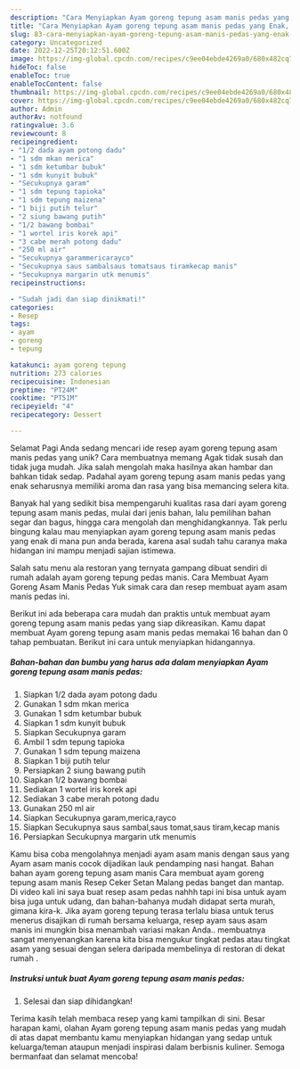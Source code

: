 ```yaml
---
description: "Cara Menyiapkan Ayam goreng tepung asam manis pedas yang Enak, Enak"
title: "Cara Menyiapkan Ayam goreng tepung asam manis pedas yang Enak, Enak"
slug: 83-cara-menyiapkan-ayam-goreng-tepung-asam-manis-pedas-yang-enak-enak
category: Uncategorized
date: 2022-12-25T20:12:51.600Z
image: https://img-global.cpcdn.com/recipes/c9ee04ebde4269a0/680x482cq70/ayam-goreng-tepung-asam-manis-pedas-foto-resep-utama.jpg
hideToc: false
enableToc: true
enableTocContent: false
thumbnail: https://img-global.cpcdn.com/recipes/c9ee04ebde4269a0/680x482cq70/ayam-goreng-tepung-asam-manis-pedas-foto-resep-utama.jpg
cover: https://img-global.cpcdn.com/recipes/c9ee04ebde4269a0/680x482cq70/ayam-goreng-tepung-asam-manis-pedas-foto-resep-utama.jpg
author: Admin
authorAv: notfound
ratingvalue: 3.6
reviewcount: 8
recipeingredient:
- "1/2 dada ayam potong dadu"
- "1 sdm mkan merica"
- "1 sdm ketumbar bubuk"
- "1 sdm kunyit bubuk"
- "Secukupnya garam"
- "1 sdm tepung tapioka"
- "1 sdm tepung maizena"
- "1 biji putih telur"
- "2 siung bawang putih"
- "1/2 bawang bombai"
- "1 wortel iris korek api"
- "3 cabe merah potong dadu"
- "250 ml air"
- "Secukupnya garammericarayco"
- "Secukupnya saus sambalsaus tomatsaus tiramkecap manis"
- "Secukupnya margarin utk menumis"
recipeinstructions:

- "Sudah jadi dan siap dinikmati!"
categories:
- Resep
tags:
- ayam
- goreng
- tepung

katakunci: ayam goreng tepung 
nutrition: 273 calories
recipecuisine: Indonesian
preptime: "PT24M"
cooktime: "PT51M"
recipeyield: "4"
recipecategory: Dessert

---
```



Selamat Pagi Anda sedang mencari ide resep ayam goreng tepung asam manis pedas yang unik? Cara membuatnya memang Agak tidak susah dan tidak juga mudah. Jika salah mengolah maka hasilnya akan hambar dan bahkan tidak sedap. Padahal ayam goreng tepung asam manis pedas yang enak seharusnya memiliki aroma dan rasa yang bisa memancing selera kita.


Banyak hal yang sedikit bisa mempengaruhi kualitas rasa dari ayam goreng tepung asam manis pedas, mulai dari jenis bahan, lalu pemilihan bahan segar dan bagus, hingga cara mengolah dan menghidangkannya. Tak perlu bingung kalau mau menyiapkan ayam goreng tepung asam manis pedas yang enak di mana pun anda berada, karena asal sudah tahu caranya maka hidangan ini mampu menjadi sajian istimewa.

Salah satu menu ala restoran yang ternyata gampang dibuat sendiri di rumah adalah ayam goreng tepung pedas manis. Cara Membuat Ayam Goreng Asam Manis Pedas Yuk simak cara dan resep membuat ayam asam manis pedas ini.


Berikut ini ada beberapa cara mudah dan praktis untuk membuat ayam goreng tepung asam manis pedas yang siap dikreasikan. Kamu dapat membuat Ayam goreng tepung asam manis pedas memakai 16 bahan dan 0 tahap pembuatan. Berikut ini cara untuk menyiapkan hidangannya.

<!--inarticleads1-->

##### Bahan-bahan dan bumbu yang harus ada dalam menyiapkan Ayam goreng tepung asam manis pedas:

1. Siapkan 1/2 dada ayam potong dadu
1. Gunakan 1 sdm mkan merica
1. Gunakan 1 sdm ketumbar bubuk
1. Siapkan 1 sdm kunyit bubuk
1. Siapkan Secukupnya garam
1. Ambil 1 sdm tepung tapioka
1. Gunakan 1 sdm tepung maizena
1. Siapkan 1 biji putih telur
1. Persiapkan 2 siung bawang putih
1. Siapkan 1/2 bawang bombai
1. Sediakan 1 wortel iris korek api
1. Sediakan 3 cabe merah potong dadu
1. Gunakan 250 ml air
1. Siapkan Secukupnya garam,merica,rayco
1. Siapkan Secukupnya saus sambal,saus tomat,saus tiram,kecap manis
1. Persiapkan Secukupnya margarin utk menumis


Kamu bisa coba mengolahnya menjadi ayam asam manis dengan saus yang Ayam asam manis cocok dijadikan lauk pendamping nasi hangat. Bahan bahan ayam goreng tepung asam manis Cara membuat ayam goreng tepung asam manis Resep Ceker Setan Malang pedas banget dan mantap. Di video kali ini saya buat resep asam pedas nahhh tapi ini bisa untuk ayam bisa juga untuk udang, dan bahan-bahanya mudah didapat serta murah, gimana kira-k. Jika ayam goreng tepung terasa terlalu biasa untuk terus menerus disajikan di rumah bersama keluarga, resep ayam saus asam manis ini mungkin bisa menambah variasi makan Anda.. membuatnya sangat menyenangkan karena kita bisa mengukur tingkat pedas atau tingkat asam yang sesuai dengan selera daripada membelinya di restoran di dekat rumah . 

<!--inarticleads2-->

##### Instruksi untuk buat Ayam goreng tepung asam manis pedas:


1. Selesai dan siap dihidangkan!



Terima kasih telah membaca resep yang kami tampilkan di sini. Besar harapan kami, olahan Ayam goreng tepung asam manis pedas yang mudah di atas dapat membantu kamu menyiapkan hidangan yang sedap untuk keluarga/teman ataupun menjadi inspirasi dalam berbisnis kuliner. Semoga bermanfaat dan selamat mencoba!
